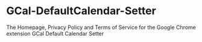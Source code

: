 # GCal-DefaultCalendar-Setter
The Homepage, Privacy Policy and Terms of Service for the Google Chrome extension GCal Default Calendar Setter

